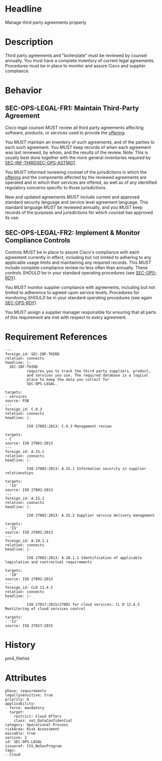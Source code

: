 # Headline

Manage third party agreements properly

# Description

Third party agreements and "boilerplate" must be reviewed by counsel
annually. You must have a complete inventory of current legal
agreements. Procedures must be in place to monitor and assure Cisco and
supplier compliance.

# Behavior

## SEC-OPS-LEGAL-FR1: Maintain Third-Party Agreement

Cisco legal counsel _MUST_ review all third party agreements affecting
software, products, or services used to provide the
[offering](#DEF_Offering).

You _MUST_ maintain an inventory of such agreements, and of the
parties to each such agreement. You _MUST_ keep records of when each
agreement was last reviewed, by whom, and the results of the review.
Note: This is usually best done together with the more general
inventories required by
[SEC-INF-THIRD](#SEC-INF-THIRD)[SEC-OPS-ASTMGT](#SEC-OPS-ASTMGT).

You _MUST_ informed reviewing counsel of the jurisdictions in which
the [offering](#DEF_Offering) and the components affected by the
reviewed agreements are operated and in which their services are
offered, as well as of any identified regulatory concerns specific to
those jurisdictions.

New and updated agreements _MUST_ include current and approved
standard security language and service level agreement language. This
standard language _MUST_ be reviewed annually, and you _MUST_ keep
records of the purposes and jurisdictions for which counsel has approved
its use.

## SEC-OPS-LEGAL-FR2: Implement & Monitor Compliance Controls

Controls _MUST_ be in place to assure Cisco's compliance with each
agreement currently in effect, including but not limited to adhering to
any applicable usage limits and maintaining any required records. This
_MUST_ include complete compliance review no less often than annually.
These controls _SHOULD_ be in your standard operating procedures (see
[SEC-OPS-RDY](#SEC-OPS-RDY)).

You _MUST_ monitor supplier compliance with agreements, including but
not limited to adherence to agreed-upon service levels. Procedures for
monitoring _SHOULD_ be in your standard operating procedures (see
again [SEC-OPS-RDY](#SEC-OPS-RDY)).

You _MUST_ assign a supplier manager responsible for ensuring that all
parts of this requirement are met with respect to every agreement.

# Requirement References

    ---
    foreign_id: SEC-INF-THIRD
    relation: connects
    headline: |-
      SEC-INF-THIRD
              requires you to track the third party suppliers, product,
              and services you use. The required database is a logical
              place to keep the data you collect for
              SEC-OPS-LEGAL.

    targets:
    - services
    source: PSB
    ---
    foreign_id: C.9.3
    relation: connects
    headline: |-

              ISO 27002:2013: C.9.3 Management review

    targets:
    - C
    source: ISO 27001:2013
    ---
    foreign_id: A.15.1
    relation: connects
    headline: |-

              ISO 27002:2013: A.15.1 Information security in supplier relationships

    targets:
    - '15'
    source: ISO 27002:2013
    ---
    foreign_id: A.15.2
    relation: connects
    headline: |-

              ISO 27002:2013: A.15.2 Supplier service delivery management

    targets:
    - '15'
    source: ISO 27002:2013
    ---
    foreign_id: A.18.1.1
    relation: connects
    headline: |-

              ISO 27002:2013: A.18.1.1 Identification of applicable legislation and contractual requirements

    targets:
    - '18'
    source: ISO 27002:2013
    ---
    foreign_id: CLD 12.4.5
    relation: connects
    headline: |-

              ISO 27017:2015/27002 for cloud services: CL D 12.4.5 Montitoring of cloud services control

    targets:
    - '12'
    source: ISO 27017:2015

# History

pm4_filehist

# Attributes

    phase: requirements
    legallysensitive: true
    priority: 8
    applicability:
    - force: mandatory
      target:
        restrict: Cloud Offers
        class: not_DataConfidential
    category: Operational Process
    riskArea: Risk Assessment
    waivable: true
    version: 2
    id: SEC-OPS-LEGAL
    issueref: ISS_NoSecProgram
    tags: 
    - Cloud
